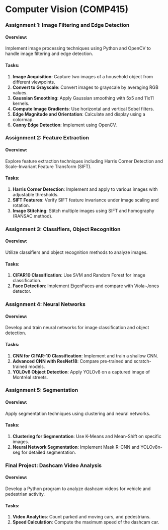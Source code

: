 # Computer Vision (COMP415)

### Assignment 1: Image Filtering and Edge Detection

#### Overview:
Implement image processing techniques using Python and OpenCV to handle image filtering and edge detection. 

#### Tasks:
1. **Image Acquisition**: Capture two images of a household object from different viewpoints.
2. **Convert to Grayscale**: Convert images to grayscale by averaging RGB values.
3. **Gaussian Smoothing**: Apply Gaussian smoothing with 5x5 and 11x11 kernels.
4. **Compute Image Gradients**: Use horizontal and vertical Sobel filters.
5. **Edge Magnitude and Orientation**: Calculate and display using a colormap.
6. **Canny Edge Detection**: Implement using OpenCV.

### Assignment 2: Feature Extraction

#### Overview:
Explore feature extraction techniques including Harris Corner Detection and Scale-Invariant Feature Transform (SIFT).

#### Tasks:
1. **Harris Corner Detection**: Implement and apply to various images with adjustable thresholds.
2. **SIFT Features**: Verify SIFT feature invariance under image scaling and rotation.
3. **Image Stitching**: Stitch multiple images using SIFT and homography (RANSAC method).

### Assignment 3: Classifiers, Object Recognition

#### Overview:
Utilize classifiers and object recognition methods to analyze images.

#### Tasks:
1. **CIFAR10 Classification**: Use SVM and Random Forest for image classification.
2. **Face Detection**: Implement EigenFaces and compare with Viola-Jones detector.

### Assignment 4: Neural Networks

#### Overview:
Develop and train neural networks for image classification and object detection.

#### Tasks:
1. **CNN for CIFAR-10 Classification**: Implement and train a shallow CNN.
2. **Advanced CNN with ResNet18**: Compare pre-trained and scratch-trained models.
3. **YOLOv8 Object Detection**: Apply YOLOv8 on a captured image of Montréal streets.

### Assignment 5: Segmentation

#### Overview:
Apply segmentation techniques using clustering and neural networks.

#### Tasks:
1. **Clustering for Segmentation**: Use K-Means and Mean-Shift on specific images.
2. **Neural Network Segmentation**: Implement Mask R-CNN and YOLOv8n-seg for detailed segmentation.

### Final Project: Dashcam Video Analysis

#### Overview:
Develop a Python program to analyze dashcam videos for vehicle and pedestrian activity.

#### Tasks:
1. **Video Analytics**: Count parked and moving cars, and pedestrians.
2. **Speed Calculation**: Compute the maximum speed of the dashcam car.
